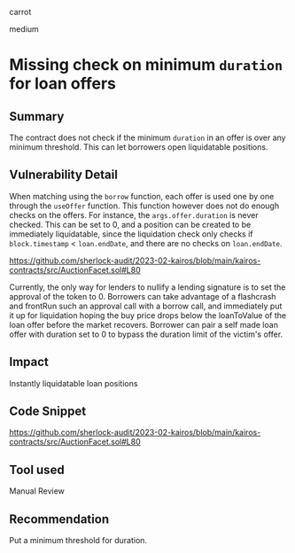 carrot

medium

# Missing check on minimum `duration` for loan offers

## Summary
The contract does not check if the minimum `duration` in an offer is over any minimum threshold. This can let borrowers open liquidatable positions.
## Vulnerability Detail

When matching using the `borrow` function, each offer is used one by one through the `useOffer` function. This function however does not do enough checks on the offers. For instance, the `args.offer.duration` is never checked. This can be set to 0, and a position can be created to be immediately liquidatable, since the liquidation check only checks if `block.timestamp` < `loan.endDate`, and there are no checks on `loan.endDate`.

https://github.com/sherlock-audit/2023-02-kairos/blob/main/kairos-contracts/src/AuctionFacet.sol#L80

Currently, the only way for lenders to nullify a lending signature is to set the approval of the token to 0. Borrowers can take advantage of a flashcrash and frontRun such an approval call with a borrow call, and immediately put it up for liquidation hoping the buy price drops below the loanToValue of the loan offer before the market recovers. Borrower can pair a self made loan offer with duration set to 0 to bypass the duration limit of the victim's offer.

## Impact
Instantly liquidatable loan positions
## Code Snippet
https://github.com/sherlock-audit/2023-02-kairos/blob/main/kairos-contracts/src/AuctionFacet.sol#L80
## Tool used

Manual Review

## Recommendation
Put a minimum threshold for duration.
